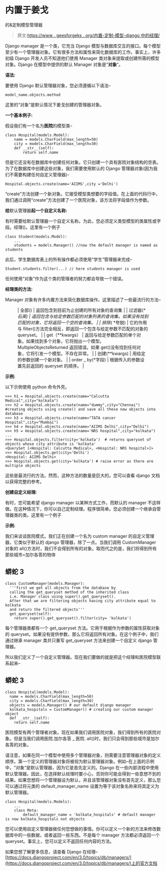 # 内置于姜戈

的&定制模型管理器

> 原文:[https://www . geesforgeks . org/内置-定制-模型-django 中的经理/](https://www.geeksforgeeks.org/built-in-custom-model-managers-in-django/)

Django manager 是一个类，它充当 Django 模型与数据库交互的接口。每个模型至少有一个管理器对象。它有很多方法和属性来简化数据库的工作。事实上，许多初级 Django 开发人员不知道他们使用 Manager 类对象来提取或创建所需的模型对象。Django 在模型中提供的默认 Manager 对象是“**对象**”。

**语法:**

要使用 Django 默认管理器对象，您必须遵循以下语法–

```
model_name.objects.method
```

这里的“对象”是默认情况下姜戈创建的管理器对象。

**一个基本例子:**

假设我们有一个名为**医院**的模型类–

```
class Hospital(models.Model):
    name = models.CharField(max_length=50)
    city = models.CharField(max_length=30)
    def __str__(self):
        return self.name
```

但是它还没有在数据库中创建任何对象。它只创建一个具有医院对象结构的空表。为了在数据库中创建这些对象，我们需要使用默认的 Django 管理器对象(因为我们不需要构建任何自定义管理器)-

```
Hospital.objects.create(name='AIIMS',city ='Delhi')
```

“create”方法创建一个新对象。它接受模型类想要的字段值。在上面的代码行中，我们通过调用“create”方法创建了一个医院对象，该方法将字段值作为参数。

**给**默认管理器**起一个自定义名称:**

有时需要给默认管理器一个自定义名称。为此，您必须定义类型模型的类属性或字段。经理()。这里有一个例子

```
class Student(models.Model):
    ...
    students = models.Manager() //now the default manager is named as students
```

此后，学生数据库表上的所有操作都必须使用“学生”管理器来完成–

```
Student.students.filter(...) // here students manager is used
```

任何使用“对象”作为这个类的管理者的努力都会导致一个错误。

**经理类的方法:**

Manager 对象有许多内置方法来简化数据库操作。这里描述了一些最流行的方法–

<figure class="table">

| 全部() | 返回包含到目前为止创建的所有对象的查询集 |
| 过滤器(* *石英) | 返回包含与给定参数匹配的对象列表的查询集。如果没有找到匹配的对象，它将返回一个空的查询集。 |
| 排除(* *夸脱) | 它的作用与 filter()方法完全相反，即返回一个包含与给定参数不匹配的对象的 queryset。 |
| get（**kwargs） | 返回与给定参数匹配的单个对象。如果找到多个对象，它将抛出一个模型。MultipleObjectsReturned 返回错误。如果 get()没有找到任何对象，它将引发一个模型。不存在异常。 |
| 创建(**kwargs) | 用给定的参数创建一个新对象。 |
| order _ by(*字段) | 根据传入的参数设置先前返回的 queryset 的顺序。 |

</figure>

**示例:**

以下示例使用 python 命令外壳。

```
>>> h1 = Hospital.objects.create(name="Calcutta Medical",city="kolkata")
>>> h2 = Hospital.objects.create(name="dummy",city="Chennai")     #creating objects using create() and save all these new objects into database
>>> h3 = Hospital.objects.create(name="TATA cancer Hospital",city="Mumbai")
>>> h4 = Hospital.objects.create(name="AIIMS Delhi",city="Delhi")
>>> h5 = Hospital.objects.create(name='NRS hospital",city="kolkata")
...
>>> Hospital.objects.filter(city='kolkata')  # returns queryset of objects whose city attribute is 'kolkata'
<QuerySet [<Hospital: Calcutta Medical>, <Hospital: NRS hospital>]>
>>> Hospital.objects.get(city='Delhi')
<Hospital: AIIMS Delhi>
>>> Hospital.objects.get(city='kolkata') # raise error as there are multiple objects
```

这些是最流行的方法。然而，这种方法的数量是巨大的。您可以查看 django 文档以获得完整的参考。

**创建自定义经理:**

有时，您可能希望 django manager 以某种方式工作，而默认的 manager 不这样做。在这种情况下，你可以自己定制经理。程序很简单。您必须创建一个继承自管理器类的类。这里有一个例子

**示例:**

我们来谈谈医院模式。我们正在创建一个名为 custom manager 的自定义管理器，它类似于默认的 django 管理器，除了一点。当我们调用 CustomManager 对象的 all()方法时，我们不会得到所有的对象。取而代之的是，我们将得到所有那些城市=加尔各答的物体

## 蟒蛇 3

```
class CustomManager(models.Manager):
  '''first we get all objects from the database by
  calling the get_queryset method of the inherited class
  i.e. Manager class using super().get_queryset().
  After that we are filtering objects having city attribute equal to kolkata
  and return the filtered objects'''
  get_queryset(self):
    return super().get_queryset().filter(city= 'kolkata')
```

每个管理器类都有一个 get_queryset 方法。它用于根据作为参数的属性获取对象的 queryset。如果没有提供参数，那么它将返回所有对象。在这个例子中，我们通过继承 manager 类并只重写 get_queryset 方法来创建一个自定义 django 管理器。

所以我们定义了一个自定义管理器。现在我们要做的就是把这个经理和医院模型联系起来–

## 蟒蛇 3

```
class Hospital(models.Model):
  name = models.CharField(max_length=50)
  city = models.CharField(max_length=30)
  objects = models.Manager() # our default django manager
  kolkata_hospitals = CustomManager() # creating our custom manager object
  def __str__(self):
    return self.name
```

医院模型有两个管理者对象。现在如果我们调用医院对象，我们得到所有的医院对象。但是当我们调用医院.加尔各答 _ 医院. all()时，我们只会得到那些城市是加尔各答的对象。

请注意，如果在同一个模型中使用多个管理器对象，则需要注意管理器对象的定义顺序。第一个定义的管理器对象将被视为默认管理器对象。例如–在上面的示例中，“对象”是默认管理器，因为它是首先定义的。Django 在一些内部流程中使用默认管理器。因此，在选择默认经理时要小心，否则你可能会得到一些意想不到的结果。如果您想将一个管理器设为默认，并且该管理器对象没有首先定义，那么您可以通过将元类的 default_manager_name 设置为等于该对象名称来将其定义为默认管理器。

```
class Hospital(models.Models):
    ...
    class Meta:
        default_manager_name = 'kolkata_hospitals' # default manager is now kolkata_hospitals not objects
```

您可以使用自定义管理器做任何您想做的事情。你可以定义一个新的方法来修改数据库中的一些数据，或者返回一些东西。不是每个 manager 方法都必须返回一个 queryset。事实上，您可以定义不返回任何内容的方法。

如果您想了解更多信息，请查看 Django 在经理–[https://docs.djangoproject.com/en/3.0/topics/db/managers/](https://docs.djangoproject.com/en/3.0/topics/db/managers/)上的官方文档